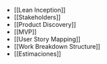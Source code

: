 - [[Lean Inception]]
- [[Stakeholders]]
- [[Product Discovery]]
- [[MVP]]
- [[User Story Mapping]]
- [[Work Breakdown Structure]]
- [[Estimaciones]]
